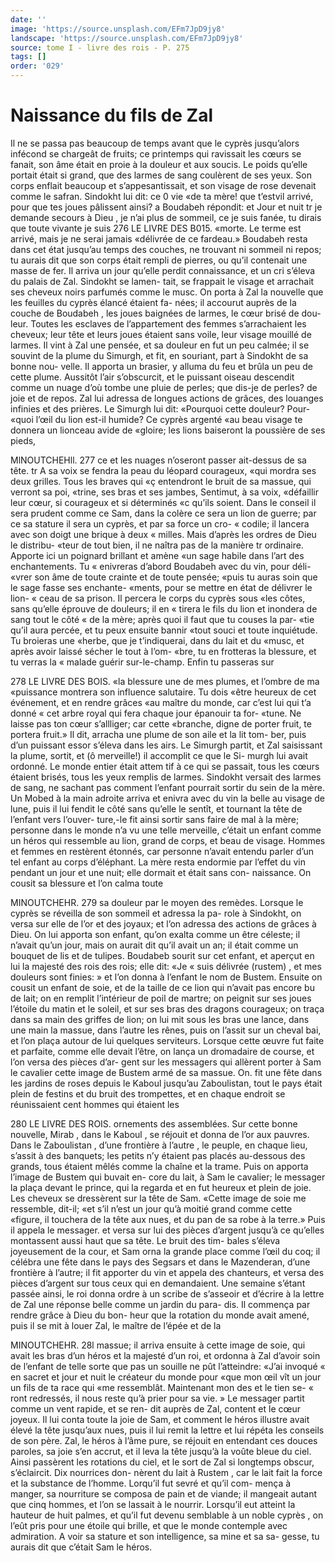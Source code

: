 ```yaml
---
date: ''
image: 'https://source.unsplash.com/EFm7JpD9jy8'
landscape: 'https://source.unsplash.com/EFm7JpD9jy8'
source: tome I - livre des rois - P. 275
tags: []
order: '029'
---
```


# Naissance du fils de Zal

Il ne se passa pas beaucoup de temps avant que le cyprès jusqu’alors infécond se chargeât de fruits;
ce printemps qui ravissait les cœurs se fanait, son âme était en proie à la douleur et aux soucis. Le
poids qu’elle portait était si grand, que des larmes
de sang coulèrent de ses yeux. Son corps enflait beaucoup et s’appesantissait, et son visage de rose devenait comme le safran. Sindokht lui dit: ce 0 vie «de ta mère! que t’estvil arrivé, pour que tes joues
pâlissent ainsi? a Boudabeh répondit: et Jour et nuit tr je demande secours à Dieu , je n’ai plus de sommeil, ce je suis fanée, tu dirais que toute vivante je suis
276 LE LIVRE DES B015.
«morte. Le terme est arrivé, mais je ne serai jamais «délivrée de ce fardeau.» Boudabeh resta dans cet
état jusqu’au temps des couches, ne trouvant ni sommeil ni repos; tu aurais dit que son corps était rempli de pierres, ou qu’il contenait une masse de
fer. Il arriva un jour qu’elle perdit connaissance, et
un cri s’éleva du palais de Zal. Sindokht se lamen-
tait, se frappait le visage et arrachait ses cheveux noirs parfumés comme le musc. On porta à Zal la nouvelle que les feuilles du cyprès élancé étaient fa-
nées; il accourut auprès de la couche de Boudabeh ,
les joues baignées de larmes, le cœur brisé de dou-
leur. Toutes les esclaves de l’appartement des femmes s’arrachaient les cheveux; leur tête et leurs joues étaient sans voile, leur visage mouillé de larmes. Il
vint à Zal une pensée, et sa douleur en fut un peu calmée; il se souvint de la plume du Simurgh, et fit, en souriant, part à Sindokht de sa bonne nou-
velle. Il apporta un brasier, y alluma du feu et brûla un peu de cette plume. Aussitôt l’air s’obscurcit, et
le puissant oiseau descendit comme un nuage d’où tombe une pluie de perles; que dis-je de perles? de joie et de repos. Zal lui adressa de longues actions de grâces, des louanges infinies et des prières. Le Simurgh lui dit: «Pourquoi cette douleur? Pour- «quoi l’œil du lion est-il humide? Ce cyprès argenté
«au beau visage te donnera un lionceau avide de «gloire; les lions baiseront la poussière de ses pieds,

MlNOUTCHEHll. 277 ce et les nuages n’oseront passer ait-dessus de sa tête.
tr A sa voix se fendra la peau du léopard courageux, «qui mordra ses deux grilles. Tous les braves qui «ç entendront le bruit de sa massue, qui verront sa poi, «trine, ses bras et ses jambes, Sentimut, à sa voix, «défaillir leur cœur, si courageux et si déterminés
«c qu’ils soient. Dans le conseil il sera prudent comme
ce Sam, dans la colère ce sera un lion de guerre; par ce sa stature il sera un cyprès, et par sa force un cro- « codile; il lancera avec son doigt une brique à deux « milles. Mais d’après les ordres de Dieu le distribu- «teur de tout bien, il ne naîtra pas de la manière
tr ordinaire. Apporte ici un poignard brillant et amène «un sage habile dans l’art des enchantements. Tu
« enivreras d’abord Boudabeh avec du vin, pour déli-
«vrer son âme de toute crainte et de toute pensée; «puis tu auras soin que le sage fasse ses enchante-
«ments, pour se mettre en état de délivrer le lion-
« ceau de sa prison. Il percera le corps du cyprès sous «les côtes, sans qu’elle éprouve de douleurs; il en
« tirera le fils du lion et inondera de sang tout le côté
« de la mère; après quoi il faut que tu couses la par- «tie qu’il aura percée, et tu peux ensuite bannir «tout souci et toute inquiétude. Tu broieras une «herbe, que je t’indiquerai, dans du lait et du
«musc, et après avoir laissé sécher le tout à l’om-
«bre, tu en frotteras la blessure, et tu verras la « malade guérir sur-le-champ. Enfin tu passeras sur

278 LE LIVRE DES BOIS.
«la blessure une de mes plumes, et l’ombre de ma
«puissance montrera son influence salutaire. Tu dois «être heureux de cet événement, et en rendre grâces
«au maître du monde, car c’est lui qui t’a donné
« cet arbre royal qui fera chaque jour épanouir ta for- «tune. Ne laisse pas ton cœur s’allliger; car cette «branche, digne de porter fruit, te portera fruit.»
Il dit, arracha une plume de son aile et la lit tom-
ber, puis d’un puissant essor s’éleva dans les airs.
Le Simurgh partit, et Zal saisissant la plume, sortit, et (ô merveille!) il accomplit ce que le Si- murgh lui avait ordonné. Le monde entier était attem
tif à ce qui se passait, tous les cœurs étaient brisés,
tous les yeux remplis de larmes. Sindokht versait des larmes de sang, ne sachant pas comment l’enfant pourrait sortir du sein de la mère. Un Mobed à la main adroite arriva et enivra avec du vin la belle au visage de lune, puis il lui fendit le côté sans qu’elle
le sentît, et tournant la tête de l’enfant vers l’ouver-
ture,-le fit ainsi sortir sans faire de mal à la mère; personne dans le monde n’a vu une telle merveille, c’était un enfant comme un héros qui ressemble au
lion, grand de corps, et beau de visage. Hommes et femmes en restèrent étonnés, car personne n’avait
entendu parler d’un tel enfant au corps d’éléphant.
La mère resta endormie par l’effet du vin pendant
un jour et une nuit; elle dormait et était sans con- naissance. On cousit sa blessure et l’on calma toute

MINOUTCHEHR. 279 sa douleur par le moyen des remèdes. Lorsque le
cyprès se réveilla de son sommeil et adressa la pa- role à Sindokht, on versa sur elle de l’or et des
joyaux; et l’on adressa des actions de grâces à Dieu. On lui apporta son enfant, qu’on exalta comme un être céleste; il n’avait qu’un jour, mais on aurait dit
qu’il avait un an; il était comme un bouquet de lis
et de tulipes. Boudabeb sourit sur cet enfant, et aperçut en lui la majesté des rois des rois; elle dit: «Je
« suis délivrée (rustem) , et mes douleurs sont finies: »
et l’on donna à l’enfant le nom de Bustem.
Ensuite on cousit un enfant de soie, et de la taille de ce lion qui n’avait pas encore bu de lait; on en remplit l’intérieur de poil de martre; on peignit sur
ses joues l’étoile du matin et le soleil, et sur ses bras
des dragons courageux; on traça dans sa main des griffes de lion; on lui mit sous les bras une lance, dans une main la massue, dans l’autre les rênes,
puis on l’assit sur un cheval bai, et l’on plaça autour
de lui quelques serviteurs. Lorsque cette œuvre fut faite et parfaite, comme elle devait l’être, on lança un dromadaire de course, et l’on versa des pièces d’ar-
gent sur les messagers qui allèrent porter à Sam le cavalier cette image de Bustem armé de sa massue. On. fit une fête dans les jardins de roses depuis le Kaboul jusqu’au Zaboulistan, tout le pays était plein
de festins et du bruit des trompettes, et en chaque endroit se réunissaient cent hommes qui étaient les

280 LE LIVRE DES ROIS.
ornements des assemblées. Sur cette bonne nouvelle, Mirab , dans le Kaboul , se réjouit et donna de l’or aux pauvres. Dans le Zaboulistan , d’une frontière à l’autre ,
le peuple, en chaque lieu, s’assit à des banquets; les petits n’y étaient pas placés au-dessous des grands,
tous étaient mêlés comme la chaîne et la trame.
Puis on apporta l’image de Bustem qui buvait en-
core du lait, à Sam le cavalier; le messager la plaça
devant le prince, qui la regarda et en fut heureux
et plein de joie. Les cheveux se dressèrent sur la tête
de Sam. «Cette image de soie me ressemble, dit-il; «et s’il n’est un jour qu’à moitié grand comme cette
«figure, il touchera de la tête aux nues, et du pan de sa robe à la terre.» Puis il appela le messager. et versa sur lui des pièces d’argent jusqu’à ce qu’elles
montassent aussi haut que sa tête. Le bruit des tim- bales s’éleva joyeusement de la cour, et Sam orna
la grande place comme l’œil du coq; il célébra une
fête dans le pays des Segsars et dans le Mazenderan, d’une frontière à l’autre; il fit apporter du vin et
appela des chanteurs, et versa des pièces d’argent sur tous ceux qui en demandaient.
Une semaine s’étant passée ainsi, le roi donna
ordre à un scribe de s’asseoir et d’écrire à la lettre
de Zal une réponse belle comme un jardin du para- dis. Il commença par rendre grâce à Dieu du bon-
heur que la rotation du monde avait amené, puis il se mit à louer Zal, le maître de l’épée et de la

MINOUTCHEHR. 28l massue; il arriva ensuite à cette image de soie, qui
avait les bras d’un héros et la majesté d’un roi, et ordonna à Zal d’avoir soin de l’enfant de telle sorte
que pas un souille ne pût l’atteindre: «J’ai invoqué
« en sacret et jour et nuit le créateur du monde pour «que mon œil vît un jour un fils de ta race qui «me ressemblât. Maintenant mon des et le tien se- « ront redressés, il nous reste qu’à prier pour sa vie. »
Le messager partit comme un vent rapide, et se ren-
dit auprès de Zal, content et le cœur joyeux. Il lui
conta toute la joie de Sam, et comment le héros illustre avait élevé la tête jusqu’aux nues, puis il lui
remit la lettre et lui répéta les conseils de son père. Zal, le héros à l’âme pure, se réjouit en entendant
ces douces paroles, sa joie s’en accrut, et il leva la tête jusqu’à la voûte bleue du ciel.
Ainsi passèrent les rotations du ciel, et le sort de Zal si longtemps obscur, s’éclaircit. Dix nourrices don-
nèrent du lait à Rustem , car le lait fait la force et la substance de l’homme. Lorqu’il fut sevré et qu’il com-
mença à manger, sa nourriture se composa de pain
et de viande; il mangeait autant que cinq hommes, et l’on se lassait à le nourrir. Lorsqu’il eut atteint la
hauteur de huit palmes, et qu’il fut devenu semblable à un noble cyprès , on l’eût pris pour une étoile qui
brille, et que le monde contemple avec admiration. A
voir sa stature et son intelligence, sa mine et sa sa- gesse, tu aurais dit que c’était Sam le héros.
